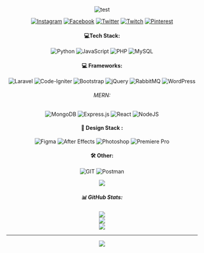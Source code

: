 <div align="center">
<img aria-disabled="true src="https://github-widgetbox.vercel.app/api/profile?username=Wa8De&data=repositories,stars,commits&theme=muted" alt="test" >

  [![Instagram](https://img.shields.io/badge/Instagram-%23E4405F.svg?logo=Instagram&logoColor=white)](https://instagram.com/elmejduube) 
  [![Facebook](https://img.shields.io/badge/Facebook-%231877F2.svg?logo=Facebook&logoColor=white)](https://facebook.com/moroccan.wade)
  [![Twitter](https://img.shields.io/badge/Twitter-%231DA1F2.svg?logo=Twitter&logoColor=white)](https://twitter.com/ussamae_) 
  [![Twitch](https://img.shields.io/badge/Twitch-%239146FF.svg?logo=Twitch&logoColor=white)](https://twitch.tv/Wa8De) 
  [![Pinterest](https://img.shields.io/badge/Pinterest-%23E60023.svg?logo=Pinterest&logoColor=white)](https://pinterest.com/morrocanwade) 


  #### **💻Tech Stack:**
  ![Python](https://img.shields.io/badge/python-3670A0?style=plastic&logo=python&logoColor=ffdd54)
  ![JavaScript](https://img.shields.io/badge/javascript-%23323330.svg?style=plastic&logo=javascript&logoColor=%23F7DF1E)
  ![PHP](https://img.shields.io/badge/php-%23777BB4.svg?style=plastic&logo=php&logoColor=white) 
  ![MySQL](https://img.shields.io/badge/mysql-%2300000f.svg?style=plastic&logo=mysql&logoColor=white)

  #### **💻 Frameworks:**
  ![Laravel](https://img.shields.io/badge/laravel-%23FF2D20.svg?style=plastic&logo=laravel&logoColor=white)
  ![Code-Igniter](https://img.shields.io/badge/CodeIgniter-%23EF4223.svg?style=plastic&logo=codeIgniter&logoColor=white) 
  ![Bootstrap](https://img.shields.io/badge/bootstrap-%238511FA.svg?style=plastic&logo=bootstrap&logoColor=white) 
  ![jQuery](https://img.shields.io/badge/jquery-%230769AD.svg?style=plastic&logo=jquery&logoColor=white)
  ![RabbitMQ](https://img.shields.io/badge/rabbitmq-FF6600?style=plastic&logo=rabbitmq&logoColor=white)
  ![WordPress](https://img.shields.io/badge/WordPress-%23117AC9.svg?style=plastic&logo=WordPress&logoColor=white) 

  ###### *MERN:*
  ![MongoDB](https://img.shields.io/badge/MongoDB-%234ea94b.svg?style=plastic&logo=mongodb&logoColor=white) 
  ![Express.js](https://img.shields.io/badge/express.js-%23404d59.svg?style=plastic&logo=express&logoColor=%2361DAFB) 
  ![React](https://img.shields.io/badge/react-%2320232a.svg?style=plastic&logo=react&logoColor=%2361DAFB)
  ![NodeJS](https://img.shields.io/badge/node.js-6DA55F?style=plastic&logo=node.js&logoColor=white) 

  #### **🎨 Design Stack :**
  ![Figma](https://img.shields.io/badge/figma-%23F24E1E.svg?style=plastic&logo=figma&logoColor=white) 
  ![ After Effects](https://img.shields.io/badge/Adobe%20After%20Effects-9999FF.svg?style=plastic&logo=Adobe%20After%20Effects&logoColor=white)
  ![ Photoshop](https://img.shields.io/badge/adobe%20photoshop-%2331A8FF.svg?style=plastic&logo=adobe%20photoshop&logoColor=white) 
  ![ Premiere Pro](https://img.shields.io/badge/Adobe%20Premiere%20Pro-9999FF.svg?style=plastic&logo=Adobe%20Premiere%20Pro&logoColor=white)

  #### **🛠️ Other:**
  ![GIT](https://img.shields.io/badge/Git-fc6d26?style=plastic&logo=git&logoColor=white)
  ![Postman](https://img.shields.io/badge/Postman-FF6C37?style=plastic&logo=postman&logoColor=white)
  <br/>

  
  [![](https://visitcount.itsvg.in/api?id=Wa8De&icon=2&color=0)](https://visitcount.itsvg.in)
  <h5>📊 GitHub Stats:</h5>
  <img src="https://github-readme-stats.vercel.app/api?username=Wa8De&theme=radical&hide_border=true&include_all_commits=true&count_private=true" /><br/>
  <img src="https://github-readme-streak-stats.herokuapp.com/?user=Wa8De&theme=radical&hide_border=true" /><br/>
  <img src="https://github-readme-stats.vercel.app/api/top-langs/?username=Wa8De&theme=radical&hide_border=true&include_all_commits=true&count_private=true&layout=compact" /><br/>

  
  <hr/>
  
  <img src="https://quotes-github-readme.vercel.app/api?type=vertical&theme=tokyonight" /><br/>

</div>
